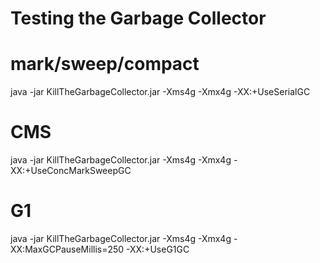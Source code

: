 Testing the Garbage Collector
============================

mark/sweep/compact 
==================
java -jar KillTheGarbageCollector.jar -Xms4g -Xmx4g -XX:+UseSerialGC

CMS
===
java -jar KillTheGarbageCollector.jar -Xms4g -Xmx4g -XX:+UseConcMarkSweepGC

G1
==
java -jar KillTheGarbageCollector.jar -Xms4g -Xmx4g -XX:MaxGCPauseMillis=250
-XX:+UseG1GC 
